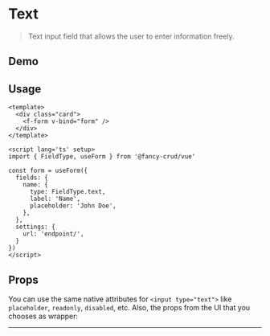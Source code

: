 # Text
> Text input field that allows the user to enter information freely.
## Demo
<script lang="ts" setup>
import TextField from '@theme/components/fields/TextField.vue'
</script>
<TextField />

## Usage
```vue
<template>
  <div class="card">
    <f-form v-bind="form" />
  </div>
</template>

<script lang='ts' setup>
import { FieldType, useForm } from '@fancy-crud/vue'

const form = useForm({
  fields: {
    name: {
      type: FieldType.text,
      label: 'Name',
      placeholder: 'John Doe',
    },
  },
  settings: {
    url: 'endpoint/',
  }
})
</script>
```

## Props
You can use the same native attributes for `<input type="text">` like `placeholder`, `readonly`, `disabled`, etc.
Also, the props from the UI that you chooses as wrapper:

----

<!--@include: ./default-props/id.md -->

<!--@include: ./default-props/class.md -->

<!--@include: ./default-props/model-value.md -->

<!--@include: ./default-props/model-key.md -->

<!--@include: ./default-props/errors.md -->

<!--@include: ./default-props/name.md -->

<!--@include: ./default-props/ref.md  -->

<!--@include: ./default-props/was-focused.md  -->
